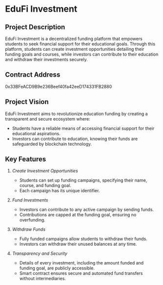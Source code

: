 # EduFi Investment

## Project Description
EduFi Investment is a decentralized funding platform that empowers students to seek financial support for their educational goals. Through this platform, students can create investment opportunities detailing their funding goals and courses, while investors can contribute to their education and withdraw their investments securely.

## Contract Address
0x33BFeACD9B9e236Beef40fa42eeD174331FB2880


## Project Vision
EduFi Investment aims to revolutionize education funding by creating a transparent and secure ecosystem where:
- Students have a reliable means of accessing financial support for their educational aspirations.
- Investors can contribute to education, knowing their funds are safeguarded by blockchain technology.

## Key Features
1. *Create Investment Opportunities*
   - Students can set up funding campaigns, specifying their name, course, and funding goal.
   - Each campaign has its unique identifier.

2. *Fund Investments*
   - Investors can contribute to any active campaign by sending funds.
   - Contributions are capped at the funding goal, ensuring no overfunding.

3. *Withdraw Funds*
   - Fully funded campaigns allow students to withdraw their funds.
   - Investors can withdraw their unused balances at any time.

4. *Transparency and Security*
   - Details of every investment, including the amount funded and funding goal, are publicly accessible.
   - Smart contract ensures secure and automated fund transfers without intermediaries.





